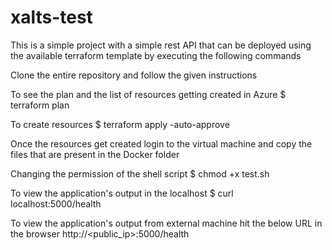 # xalts-test

This is a simple project with a simple rest API that can be deployed using the available terraform template by executing the following commands

Clone the entire repository and follow the given instructions

To see the plan and the list of resources getting created in Azure 
$ terraform plan 

To create resources 
$ terraform apply -auto-approve

Once the resources get created login to the virtual machine and copy the files that are present in the Docker folder 

Changing the permission of the shell script
$ chmod +x test.sh

To view the application's output in the localhost
$ curl localhost:5000/health

To view the application's output from external machine hit the below URL in the browser
http://<public_ip>:5000/health



